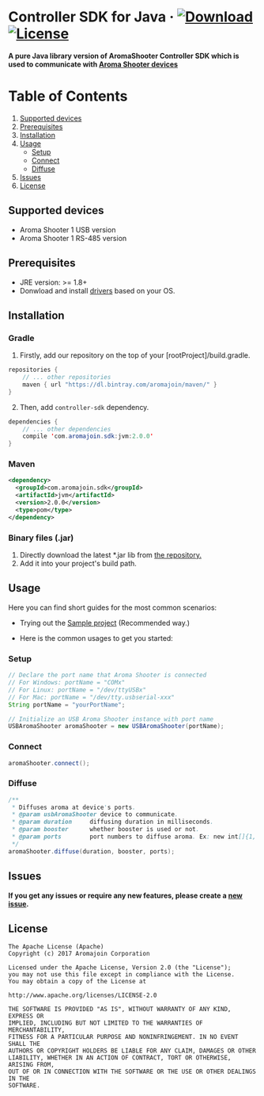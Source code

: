 # Controller SDK for Java &middot; [ ![Download](https://api.bintray.com/packages/aromajoin/maven/com.aromajoin.sdk%3Ajvm/images/download.svg) ](https://bintray.com/aromajoin/maven/com.aromajoin.sdk%3Ajvm/_latestVersion) [![License](https://img.shields.io/badge/license-Apache%202-4EB1BA.svg?style=flat-square)](https://www.apache.org/licenses/LICENSE-2.0.html)

**A pure Java library version of AromaShooter Controller SDK which is used to communicate with [Aroma Shooter devices](https://aromajoin.com/hardware/shooters/aroma-shooter-1)**  

# Table of Contents
1. [Supported devices](https://github.com/aromajoin/controller-sdk-java#supported-devices)  
2. [Prerequisites](https://github.com/aromajoin/controller-sdk-java#prerequisites)
3. [Installation](https://github.com/aromajoin/controller-sdk-java#installation)
4. [Usage](https://github.com/aromajoin/controller-sdk-java#usage)
    * [Setup](https://github.com/aromajoin/controller-sdk-java#setup)
    * [Connect](https://github.com/aromajoin/controller-sdk-java#connect)
    * [Diffuse](https://github.com/aromajoin/controller-sdk-java#diffuse)
5. [Issues](https://github.com/aromajoin/controller-sdk-java#issues)
7. [License](https://github.com/aromajoin/controller-sdk-android#license)


## Supported devices
* Aroma Shooter 1 USB version
* Aroma Shooter 1 RS-485 version


## Prerequisites
* JRE version: >= 1.8+
* Donwload and install [drivers](http://www.ftdichip.com/FTDrivers.htm) based on your OS.

## Installation
### Gradle

1. Firstly, add our repository on the top of your [rootProject]/build.gradle.
```Java
repositories {
    // ... other repositories
    maven { url "https://dl.bintray.com/aromajoin/maven/" }
}
```
2. Then, add `controller-sdk` dependency.
```Java
dependencies {
    // ... other dependencies
    compile 'com.aromajoin.sdk:jvm:2.0.0'
}
```
### Maven
```xml
<dependency>
  <groupId>com.aromajoin.sdk</groupId>
  <artifactId>jvm</artifactId>
  <version>2.0.0</version>
  <type>pom</type>
</dependency>
```
### Binary files (.jar)
1. Directly download the latest *.jar lib from [the repository.](https://bintray.com/aromajoin/maven/download_file?file_path=com%2Faromajoin%2Fsdk%2Fjvm%2F2.0.1%2Fjvm-2.0.1.jar) 
2. Add it into your project's build path.

## Usage
Here you can find short guides for the most common scenarios:

* Trying out the [Sample project](https://github.com/aromajoin/controller-sdk-java/tree/master/Sample) (Recommended way.)

* Here is the common usages to get you started:

### Setup
```java
// Declare the port name that Aroma Shooter is connected
// For Windows: portName = "COMx"
// For Linux: portName = "/dev/ttyUSBx"
// For Mac: portName = "/dev/tty.usbserial-xxx"
String portName = "yourPortName";

// Initialize an USB Aroma Shooter instance with port name
USBAromaShooter aromaShooter = new USBAromaShooter(portName);
```
### Connect
```java
aromaShooter.connect();
```
### Diffuse 
```java
/**
 * Diffuses aroma at device's ports.
 * @param usbAromaShooter device to communicate.
 * @param duration     diffusing duration in milliseconds.
 * @param booster      whether booster is used or not.
 * @param ports        port numbers to diffuse aroma. Ex: new int[]{1, 2, 3} => diffuse aroma at cartridge 1, 2, and 3. Port number is 1 ~ 7.
 */
aromaShooter.diffuse(duration, booster, ports);
``` 

## Issues
**If you get any issues or require any new features, please create a [new issue](https://github.com/aromajoin/controller-sdk-java/issues).**


## License
    The Apache License (Apache)
    Copyright (c) 2017 Aromajoin Corporation

    Licensed under the Apache License, Version 2.0 (the "License");
    you may not use this file except in compliance with the License.
    You may obtain a copy of the License at

    http://www.apache.org/licenses/LICENSE-2.0

    THE SOFTWARE IS PROVIDED "AS IS", WITHOUT WARRANTY OF ANY KIND, EXPRESS OR
    IMPLIED, INCLUDING BUT NOT LIMITED TO THE WARRANTIES OF MERCHANTABILITY,
    FITNESS FOR A PARTICULAR PURPOSE AND NONINFRINGEMENT. IN NO EVENT SHALL THE
    AUTHORS OR COPYRIGHT HOLDERS BE LIABLE FOR ANY CLAIM, DAMAGES OR OTHER
    LIABILITY, WHETHER IN AN ACTION OF CONTRACT, TORT OR OTHERWISE, ARISING FROM,
    OUT OF OR IN CONNECTION WITH THE SOFTWARE OR THE USE OR OTHER DEALINGS IN THE
    SOFTWARE.
